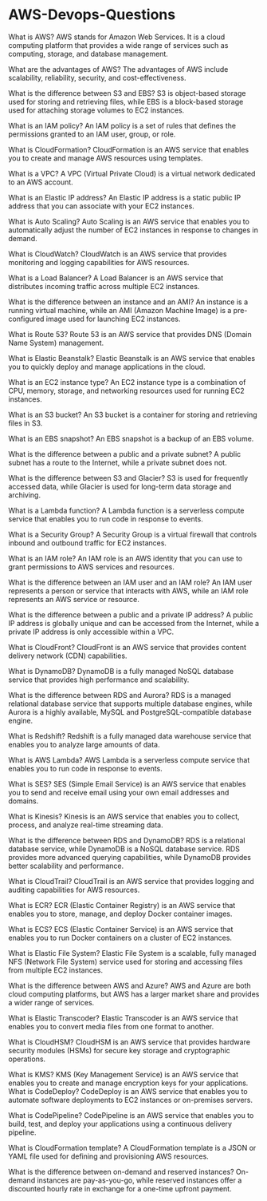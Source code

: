 # AWS-Devops-Questions


What is AWS?
AWS stands for Amazon Web Services. It is a cloud computing platform that provides a wide range of services such as computing, storage, and database management.

What are the advantages of AWS?
The advantages of AWS include scalability, reliability, security, and cost-effectiveness.

What is the difference between S3 and EBS?
S3 is object-based storage used for storing and retrieving files, while EBS is a block-based storage used for attaching storage volumes to EC2 instances.

What is an IAM policy?
An IAM policy is a set of rules that defines the permissions granted to an IAM user, group, or role.

What is CloudFormation?
CloudFormation is an AWS service that enables you to create and manage AWS resources using templates.

What is a VPC?
A VPC (Virtual Private Cloud) is a virtual network dedicated to an AWS account.

What is an Elastic IP address?
An Elastic IP address is a static public IP address that you can associate with your EC2 instances.

What is Auto Scaling?
Auto Scaling is an AWS service that enables you to automatically adjust the number of EC2 instances in response to changes in demand.

What is CloudWatch?
CloudWatch is an AWS service that provides monitoring and logging capabilities for AWS resources.

What is a Load Balancer?
A Load Balancer is an AWS service that distributes incoming traffic across multiple EC2 instances.

What is the difference between an instance and an AMI?
An instance is a running virtual machine, while an AMI (Amazon Machine Image) is a pre-configured image used for launching EC2 instances.

What is Route 53?
Route 53 is an AWS service that provides DNS (Domain Name System) management.

What is Elastic Beanstalk?
Elastic Beanstalk is an AWS service that enables you to quickly deploy and manage applications in the cloud.

What is an EC2 instance type?
An EC2 instance type is a combination of CPU, memory, storage, and networking resources used for running EC2 instances.

What is an S3 bucket?
An S3 bucket is a container for storing and retrieving files in S3.

What is an EBS snapshot?
An EBS snapshot is a backup of an EBS volume.

What is the difference between a public and a private subnet?
A public subnet has a route to the Internet, while a private subnet does not.

What is the difference between S3 and Glacier?
S3 is used for frequently accessed data, while Glacier is used for long-term data storage and archiving.

What is a Lambda function?
A Lambda function is a serverless compute service that enables you to run code in response to events.

What is a Security Group?
A Security Group is a virtual firewall that controls inbound and outbound traffic for EC2 instances.

What is an IAM role?
An IAM role is an AWS identity that you can use to grant permissions to AWS services and resources.

What is the difference between an IAM user and an IAM role?
An IAM user represents a person or service that interacts with AWS, while an IAM role represents an AWS service or resource.

What is the difference between a public and a private IP address?
A public IP address is globally unique and can be accessed from the Internet, while a private IP address is only accessible within a VPC.

What is CloudFront?
CloudFront is an AWS service that provides content delivery network (CDN) capabilities.

What is DynamoDB?
DynamoDB is a fully managed NoSQL database service that provides high performance and scalability.

What is the difference between RDS and Aurora?
RDS is a managed relational database service that supports multiple database engines, while Aurora is a highly available, MySQL and PostgreSQL-compatible database engine.

What is Redshift?
Redshift is a fully managed data warehouse service that enables you to analyze large amounts of data.

What is AWS Lambda?
AWS Lambda is a serverless compute service that enables you to run code in response to events.

What is SES?
SES (Simple Email Service) is an AWS service that enables you to send and receive email using your own email addresses and domains.

What is Kinesis?
Kinesis is an AWS service that enables you to collect, process, and analyze real-time streaming data.

What is the difference between RDS and DynamoDB?
RDS is a relational database service, while DynamoDB is a NoSQL database service. RDS provides more advanced querying capabilities, while DynamoDB provides better scalability and performance.

What is CloudTrail?
CloudTrail is an AWS service that provides logging and auditing capabilities for AWS resources.

What is ECR?
ECR (Elastic Container Registry) is an AWS service that enables you to store, manage, and deploy Docker container images.

What is ECS?
ECS (Elastic Container Service) is an AWS service that enables you to run Docker containers on a cluster of EC2 instances.

What is Elastic File System?
Elastic File System is a scalable, fully managed NFS (Network File System) service used for storing and accessing files from multiple EC2 instances.

What is the difference between AWS and Azure?
AWS and Azure are both cloud computing platforms, but AWS has a larger market share and provides a wider range of services.

What is Elastic Transcoder?
Elastic Transcoder is an AWS service that enables you to convert media files from one format to another.

What is CloudHSM?
CloudHSM is an AWS service that provides hardware security modules (HSMs) for secure key storage and cryptographic operations.

What is KMS?
KMS (Key Management Service) is an AWS service that enables you to create and manage encryption keys for your applications.
What is CodeDeploy?
CodeDeploy is an AWS service that enables you to automate software deployments to EC2 instances or on-premises servers.

What is CodePipeline?
CodePipeline is an AWS service that enables you to build, test, and deploy your applications using a continuous delivery pipeline.

What is CloudFormation template?
A CloudFormation template is a JSON or YAML file used for defining and provisioning AWS resources.

What is the difference between on-demand and reserved instances?
On-demand instances are pay-as-you-go, while reserved instances offer a discounted hourly rate in exchange for a one-time upfront payment.

